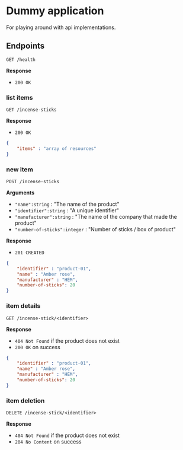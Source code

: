 # Dummy application

For playing around with api implementations.

## Endpoints

`GET /health`

**Response**

- `200 OK`

### list items

`GET /incense-sticks`

**Response**

- `200 OK`

```json
{
    "items" : "array of resources"
}
```

### new item

`POST /incense-sticks`

**Arguments**

- `"name":string` : "The name of the product"
- `"identifier":string` : "A unique identifier"
- `"manufacturer":string` : "The name of the company that made the product"
- `"number-of-sticks":integer` : "Number of sticks / box of product"

**Response**

- `201 CREATED`

```json
{
    "identifier" : "product-01",
    "name" : "Amber rose",
    "manufacturer" : "HEM",
    "number-of-sticks": 20
}
```

### item details

`GET /incense-stick/<identifier>`

**Response**

- `404 Not Found` if the product does not exist
- `200 OK` on success

```json
{
    "identifier" : "product-01",
    "name" : "Amber rose",
    "manufacturer" : "HEM",
    "number-of-sticks": 20
}
```

### item deletion

`DELETE /incense-stick/<identifier>`

**Response**

- `404 Not Found` if the product does not exist
- `204 No Content` on success

